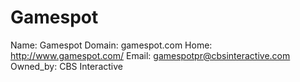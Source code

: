 
# Gamespot

Name: Gamespot
Domain: gamespot.com
Home: http://www.gamespot.com/
Email: gamespotpr@cbsinteractive.com
Owned_by: CBS Interactive
